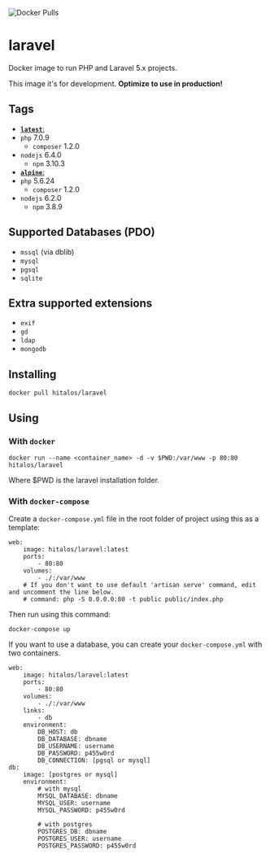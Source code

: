![Docker Pulls](https://img.shields.io/docker/pulls/hitalos/laravel.svg)

# laravel
Docker image to run PHP and Laravel 5.x projects.

This image it's for development. **Optimize to use in production!**

## Tags
* [**`latest`**:](https://github.com/hitalos/laravel/blob/master/Dockerfile)  
 * `php` 7.0.9
   * `composer` 1.2.0
 * `nodejs` 6.4.0
   * `npm` 3.10.3
* [**`alpine`**:](https://github.com/hitalos/laravel/blob/alpine/Dockerfile)    
 * `php` 5.6.24
   * `composer` 1.2.0
 * `nodejs` 6.2.0
   * `npm` 3.8.9

## Supported Databases (**PDO**)
* `mssql` (via dblib)
* `mysql`
* `pgsql`
* `sqlite`

## Extra supported extensions
* `exif`
* `gd`
* `ldap`
* `mongodb`

## Installing
    docker pull hitalos/laravel

## Using

### With `docker`
    docker run --name <container_name> -d -v $PWD:/var/www -p 80:80 hitalos/laravel
Where $PWD is the laravel installation folder.

### With `docker-compose`

Create a `docker-compose.yml` file in the root folder of project using this as a template:
```
web:
    image: hitalos/laravel:latest
    ports:
        - 80:80
    volumes:
        - ./:/var/www
    # If you don't want to use default 'artisan serve' command, edit and uncomment the line below.
    # command: php -S 0.0.0.0:80 -t public public/index.php
```

Then run using this command:

    docker-compose up


If you want to use a database, you can create your `docker-compose.yml` with two containers.
```
web:
    image: hitalos/laravel:latest
    ports:
        - 80:80
    volumes:
        - ./:/var/www
    links:
        - db
    environment:
        DB_HOST: db
        DB_DATABASE: dbname
        DB_USERNAME: username
        DB_PASSWORD: p455w0rd
        DB_CONNECTION: [pgsql or mysql]
db:
    image: [postgres or mysql]
    environment:
        # with mysql
        MYSQL_DATABASE: dbname
        MYSQL_USER: username
        MYSQL_PASSWORD: p455w0rd

        # with postgres
        POSTGRES_DB: dbname
        POSTGRES_USER: username
        POSTGRES_PASSWORD: p455w0rd
```
